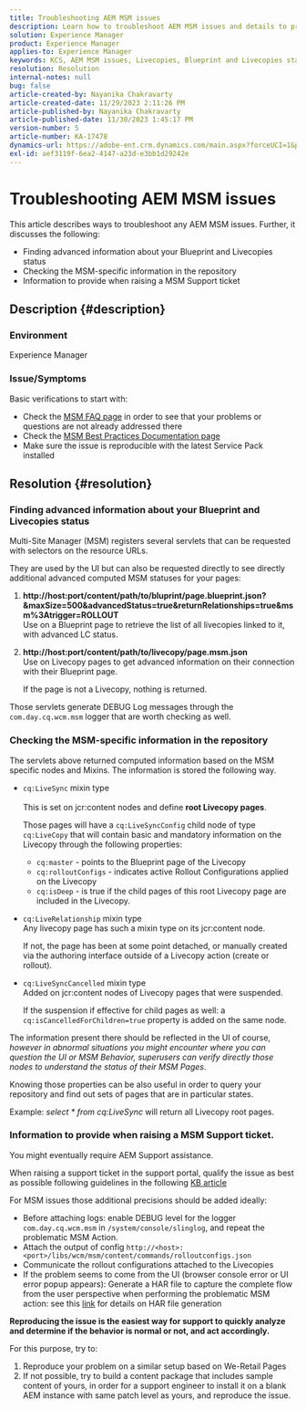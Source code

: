 ```yaml
---
title: Troubleshooting AEM MSM issues
description: Learn how to troubleshoot AEM MSM issues and details to provide when raising an MSM support ticket.
solution: Experience Manager
product: Experience Manager
applies-to: Experience Manager
keywords: KCS, AEM MSM issues, Livecopies, Blueprint and Livecopies status, AEM
resolution: Resolution
internal-notes: null
bug: false
article-created-by: Nayanika Chakravarty
article-created-date: 11/29/2023 2:11:26 PM
article-published-by: Nayanika Chakravarty
article-published-date: 11/30/2023 1:45:17 PM
version-number: 5
article-number: KA-17478
dynamics-url: https://adobe-ent.crm.dynamics.com/main.aspx?forceUCI=1&pagetype=entityrecord&etn=knowledgearticle&id=6218b528-c18e-ee11-8179-6045bd006b4b
exl-id: aef3119f-6ea2-4147-a23d-e3bb1d29242e
---
```

# Troubleshooting AEM MSM issues


This article describes ways to troubleshoot any AEM MSM issues. Further, it discusses the following:

- Finding advanced information about your Blueprint and Livecopies status
- Checking the MSM-specific information in the repository
- Information to provide when raising a MSM Support ticket


## Description {#description}


### Environment

Experience Manager

### Issue/Symptoms

Basic verifications to start with:

- Check the [MSM FAQ page](https://experienceleague.adobe.com/docs/experience-manager-65/administering/introduction/troubleshoot-msm.html?lang=en#faq) in order to see that your problems or questions are not already addressed there
- Check the [MSM Best Practices Documentation page](https://experienceleague.adobe.com/docs/experience-manager-65/administering/introduction/msm-best-practices.html?lang=en)
- Make sure the issue is reproducible with the latest Service Pack installed



## Resolution {#resolution}


### Finding advanced information about your Blueprint and Livecopies status

Multi-Site Manager (MSM) registers several servlets that can be requested with selectors on the resource URLs.

They are used by the UI but can also be requested directly to see directly additional advanced computed MSM statuses for your pages:

1. <b>http://host:port/content/path/to/bluprint/page.blueprint.json?&maxSize=500&advancedStatus=true&returnRelationships=true&msm%3Atrigger=ROLLOUT</b>    
    Use on a Blueprint page to retrieve the list of all livecopies linked to it, with advanced LC status.
2. <b>http://host:port/content/path/to/livecopy/page.msm.json</b>    
    Use on Livecopy pages to get advanced information on their connection with their Blueprint page.
    
    If the page is not a Livecopy, nothing is returned.


Those servlets generate DEBUG Log messages through the `com.day.cq.wcm.msm` logger that are worth checking as well.

### Checking the MSM-specific information in the repository

The servlets above returned computed information based on the MSM specific nodes and Mixins.
The information is stored the following way.

- `cq:LiveSync` mixin type<br>    
    This is set on jcr:content nodes and define <b>root Livecopy pages</b>.
    
    Those pages will have a `cq:LiveSyncConfig` child node of type `cq:LiveCopy` that will contain basic and mandatory information on the Livecopy through the following properties:

    - `cq:master` - points to the Blueprint page of the Livecopy
    - `cq:rolloutConfigs` - indicates active Rollout Configurations applied on the Livecopy
    - `cq:isDeep` - is true if the child pages of this root Livecopy page are included in the Livecopy.
- `cq:LiveRelationship` mixin type    
    Any livecopy page has such a mixin type on its jcr:content node.
    
    If not, the page has been at some point detached, or manually created via the authoring interface outside of a Livecopy action (create or rollout).
- `cq:LiveSyncCancelled` mixin type    
    Added on jcr:content nodes of Livecopy pages that were suspended.
    
    If the suspension if effective for child pages as well: a `cq:isCancelledForChildren=true` property is added on the same node.


The information present there should be reflected in the UI of course, *however in abnormal situations you might encounter where you can question the UI or MSM Behavior, superusers can verify directly those nodes to understand the status of their MSM Pages*.

Knowing those properties can be also useful in order to query your repository and find out sets of pages that are in particular states.

Example: *select \* from cq:LiveSync* will return all Livecopy root pages.

### Information to provide when raising a MSM Support ticket.

You might eventually require AEM Support assistance.

When raising a support ticket in the support portal, qualify the issue as best as possible following guidelines in the following [KB article](https://experienceleague.adobe.com/docs/experience-cloud-kcs/kbarticles/KA-17494.html)

For MSM issues those additional precisions should be added ideally:

- Before attaching logs: enable DEBUG level for the logger `com.day.cq.wcm.msm` in `/system/console/slinglog`, and repeat the problematic MSM Action.
- Attach the output of config `http://<host>:<port>/libs/wcm/msm/content/commands/rolloutconfigs.json`
- Communicate the rollout configurations attached to the Livecopies
- If the problem seems to come from the UI (browser console error or UI error popup appears): Generate a HAR file to capture the complete flow from the user perspective when performing the problematic MSM action: see this [link](https://help.tenderapp.com/kb/troubleshooting-your-tender-site/generating-an-har-file) for details on HAR file generation


<b>Reproducing the issue is the easiest way for support to quickly analyze and determine if the behavior is normal or not, and act accordingly.</b>

For this purpose, try to:

1. Reproduce your problem on a similar setup based on We-Retail Pages
2. If not possible, try to build a content package that includes sample content of yours, in order for a support engineer to install it on a blank AEM instance with same patch level as yours, and reproduce the issue.
